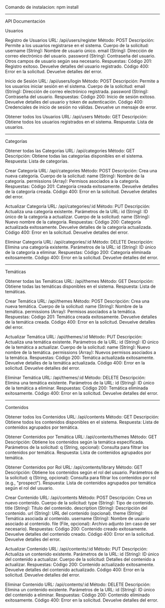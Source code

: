 Comando de instalacion: npm install

---------------------------------------------------------------------------------------------------------

API Documentación

Usuarios

Registro de Usuarios
URL: /api/users/register
Método: POST
Descripción: Permite a los usuarios registrarse en el sistema.
Cuerpo de la solicitud:
username (String): Nombre de usuario único.
email (String): Dirección de correo electrónico del usuario.
password (String): Contraseña del usuario.
Otros campos de usuario según sea necesario.
Respuestas:
Código 201: Registro exitoso. Devuelve detalles del usuario registrado.
Código 400: Error en la solicitud. Devuelve detalles del error.

Inicio de Sesión
URL: /api/users/login
Método: POST
Descripción: Permite a los usuarios iniciar sesión en el sistema.
Cuerpo de la solicitud:
email (String): Dirección de correo electrónico registrada.
password (String): Contraseña del usuario.
Respuestas:
Código 200: Inicio de sesión exitoso. Devuelve detalles del usuario y token de autenticación.
Código 400: Credenciales de inicio de sesión no válidas. Devuelve un mensaje de error.

Obtener todos los Usuarios
URL: /api/users
Método: GET
Descripción: Obtiene todos los usuarios registrados en el sistema.
Respuesta: Lista de usuarios.

-------------------------------------------------------------------------------------------------
Categorías

Obtener todas las Categorías
URL: /api/categories
Método: GET
Descripción: Obtiene todas las categorías disponibles en el sistema.
Respuesta: Lista de categorías.

Crear Categoría
URL: /api/categories
Método: POST
Descripción: Crea una nueva categoría.
Cuerpo de la solicitud:
name (String): Nombre de la categoría.
permissions (Array): Permisos asociados a la categoría.
Respuestas:
Código 201: Categoría creada exitosamente. Devuelve detalles de la categoría creada.
Código 400: Error en la solicitud. Devuelve detalles del error.

Actualizar Categoría
URL: /api/categories/:id
Método: PUT
Descripción: Actualiza una categoría existente.
Parámetros de la URL:
id (String): ID único de la categoría a actualizar.
Cuerpo de la solicitud:
name (String): Nuevo nombre de la categoría.
Respuestas:
Código 200: Categoría actualizada exitosamente. Devuelve detalles de la categoría actualizada.
Código 400: Error en la solicitud. Devuelve detalles del error.

Eliminar Categoría
URL: /api/categories/:id
Método: DELETE
Descripción: Elimina una categoría existente.
Parámetros de la URL:
id (String): ID único de la categoría a eliminar.
Respuestas:
Código 200: Categoría eliminada exitosamente.
Código 400: Error en la solicitud. Devuelve detalles del error.

------------------------------------------------------------------------------------------------------------------

Temáticas

Obtener todas las Temáticas
URL: /api/themes
Método: GET
Descripción: Obtiene todas las temáticas disponibles en el sistema.
Respuesta: Lista de temáticas.

Crear Temática
URL: /api/themes
Método: POST
Descripción: Crea una nueva temática.
Cuerpo de la solicitud:
name (String): Nombre de la temática.
permissions (Array): Permisos asociados a la temática.
Respuestas:
Código 201: Temática creada exitosamente. Devuelve detalles de la temática creada.
Código 400: Error en la solicitud. Devuelve detalles del error.

Actualizar Temática
URL: /api/themes/:id
Método: PUT
Descripción: Actualiza una temática existente.
Parámetros de la URL:
id (String): ID único de la temática a actualizar.
Cuerpo de la solicitud:
name (String): Nuevo nombre de la temática.
permissions (Array): Nuevos permisos asociados a la temática.
Respuestas:
Código 200: Temática actualizada exitosamente. Devuelve detalles de la temática actualizada.
Código 400: Error en la solicitud. Devuelve detalles del error.

Eliminar Temática
URL: /api/themes/:id
Método: DELETE
Descripción: Elimina una temática existente.
Parámetros de la URL:
id (String): ID único de la temática a eliminar.
Respuestas:
Código 200: Temática eliminada exitosamente.
Código 400: Error en la solicitud. Devuelve detalles del error.

-----------------------------------------------------------------------------------------------------------------------

Contenidos

Obtener todos los Contenidos
URL: /api/contents
Método: GET
Descripción: Obtiene todos los contenidos disponibles en el sistema.
Respuesta: Lista de contenidos agrupados por temática.

Obtener Contenidos por Temática
URL: /api/contents/themes
Método: GET
Descripción: Obtiene los contenidos según la temática especificada.
Parámetros de la solicitud:
q (String, opcional): Consulta para filtrar los contenidos por temática.
Respuesta: Lista de contenidos agrupados por temática.

Obtener Contenidos por Rol
URL: /api/contents/library
Método: GET
Descripción: Obtiene los contenidos según el rol del usuario.
Parámetros de la solicitud:
q (String, opcional): Consulta para filtrar los contenidos por rol (e.g., "prospect").
Respuesta: Lista de contenidos agrupados por temática según el rol del usuario.

Crear Contenido
URL: /api/contents
Método: POST
Descripción: Crea un nuevo contenido.
Cuerpo de la solicitud:
type (String): Tipo de contenido.
title (String): Título del contenido.
description (String): Descripción del contenido.
url (String): URL del contenido (opcional).
theme (String): Temática asociada al contenido.
username (String): Nombre de usuario asociado al contenido.
file (File, opcional): Archivo adjunto (en caso de ser necesario).
Respuestas:
Código 200: Contenido creado exitosamente. Devuelve detalles del contenido creado.
Código 400: Error en la solicitud. Devuelve detalles del error.

Actualizar Contenido
URL: /api/contents/:id
Método: PUT
Descripción: Actualiza un contenido existente.
Parámetros de la URL:
id (String): ID único del contenido a actualizar.
Cuerpo de la solicitud:
Detalles del contenido a actualizar.
Respuestas:
Código 200: Contenido actualizado exitosamente. Devuelve detalles del contenido actualizado.
Código 400: Error en la solicitud. Devuelve detalles del error.

Eliminar Contenido
URL: /api/contents/:id
Método: DELETE
Descripción: Elimina un contenido existente.
Parámetros de la URL:
id (String): ID único del contenido a eliminar.
Respuestas:
Código 200: Contenido eliminado exitosamente.
Código 400: Error en la solicitud. Devuelve detalles del error.